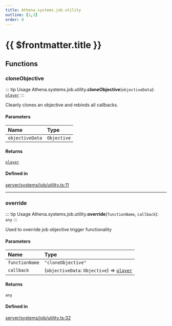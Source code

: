```yaml
---
title: Athena.systems.job.utility
outline: [1,3]
order: 0
---
```


# {{ $frontmatter.title }}


## Functions

### cloneObjective

::: tip Usage
Athena.systems.job.utility.**cloneObjective**(`objectiveData`): [`player`](server_config.md#player)
:::

Cleanly clones an objective and rebinds all callbacks.

#### Parameters

| Name | Type |
| :------ | :------ |
| `objectiveData` | `Objective` |

#### Returns

[`player`](server_config.md#player)

#### Defined in

[server/systems/job/utility.ts:11](https://github.com/Stuyk/altv-athena/blob/27a8c87/src/core/server/systems/job/utility.ts#L11)

___

### override

::: tip Usage
Athena.systems.job.utility.**override**(`functionName`, `callback`): `any`
:::

Used to override job objective trigger functionality

#### Parameters

| Name | Type |
| :------ | :------ |
| `functionName` | ``"cloneObjective"`` |
| `callback` | (`objectiveData`: `Objective`) => [`player`](server_config.md#player) |

#### Returns

`any`

#### Defined in

[server/systems/job/utility.ts:32](https://github.com/Stuyk/altv-athena/blob/27a8c87/src/core/server/systems/job/utility.ts#L32)
